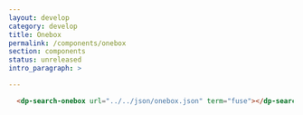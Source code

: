 ```yaml
---
layout: develop
category: develop
title: Onebox
permalink: /components/onebox
section: components
status: unreleased
intro_paragraph: >

---
```

<!-- scripts: ["@patternfly/pfelement/pfelement.umd","@rhd/dp-search/dp-search-onebox"] -->

```html
  <dp-search-onebox url="../../json/onebox.json" term="fuse"></dp-search-onebox>
```
